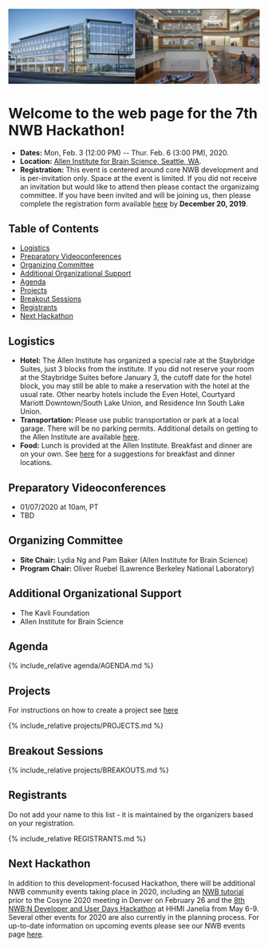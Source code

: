 <a href="http://www.alleninstitute.org/"><img alt="Allen Institute for Brain Science" src="AllenInstitute.png"></a>

# Welcome to the web page for the 7th NWB Hackathon!


- **Dates:** Mon, Feb. 3 (12:00 PM) -- Thur. Feb. 6 (3:00 PM), 2020.
- **Location:** [Allen Institute for Brain Science, Seattle, WA](https://www.google.com/maps/place/Allen+Institute/@47.6251853,-122.3412859,17z/data=!3m1!4b1!4m5!3m4!1s0x5490150705cb5703:0x499c58d72a7bcf9!8m2!3d47.6251817!4d-122.3390919).
- **Registration:** This event is centered around core NWB development and is per-invitation only. Space at the event is limited. If you did not receive an invitation but would like to attend then please contact the organizaing committee. If you have been invited and will be joining us, then please complete the registration form available [here](https://nam12.safelinks.protection.outlook.com/?url=https%3A%2F%2Fforms.gle%2FNy5jYhwoQffKUjtQ9&data=02%7C01%7C%7Cde03e0e83ddb43e7492b08d77774816a%7C32669cd6737f4b398bddd6951120d3fc%7C0%7C0%7C637109214572629580&sdata=8O73uCbojxRsvVb7%2BWZKPySQojM9CMMVxip056391Go%3D&reserved=0)  by **December 20, 2019**.

## Table of Contents

  * [Logistics](#logistics)
  * [Preparatory Videoconferences](#preparatory-videoconferences)
  * [Organizing Committee](#organizing-committee)
  * [Additional Organizational Support](#additional-organizational-support)
  * [Agenda](#agenda)
  * [Projects](#projects)
  * [Breakout Sessions](#breakout-sessions)
  * [Registrants](#registrants)
  * [Next Hackathon](#next-hackathon)


## Logistics

- **Hotel:** The Allen Institute has organized a special rate at the Staybridge Suites, just 3 blocks from the institute. If you did not reserve your room at the Staybridge Suites before January 3, the cutoff date for the hotel block, you may still be able to make a reservation with the hotel at the usual rate. Other nearby hotels include the Even Hotel, Courtyard Mariott Downtown/South Lake Union, and Residence Inn South Lake Union.
- **Transportation:** Please use public transportation or park at a local garage. There will be no parking permits. Additional details on getting to the Allen Institute are available [here](https://alleninstitute.org/events-training/getting-allen-institute/).
- **Food:** Lunch is provided at the Allen Institute. Breakfast and dinner are on your own. See [here](breakfast_and_dinner.md) for a suggestions for breakfast and dinner locations. 

## Preparatory Videoconferences

- 01/07/2020 at 10am, PT
- TBD

## Organizing Committee

- **Site Chair:** Lydia Ng and Pam Baker (Allen Institute for Brain Science)
- **Program Chair:** Oliver Ruebel (Lawrence Berkeley National Laboratory)

## Additional Organizational Support
- The Kavli Foundation
- Allen Institute for Brain Science

## Agenda

<!-- ORGANIZERS: please edit AGENDA.md -->

{% include_relative agenda/AGENDA.md %}

## Projects

For instructions on how to create a project see [here](projects/README.md)

{% include_relative projects/PROJECTS.md %}


## Breakout Sessions

{% include_relative projects/BREAKOUTS.md %}

## Registrants

Do not add your name to this list - it is maintained by the organizers based on your registration.

<!-- ORGANIZERS: please edit REGISTRANTS.md -->

{% include_relative REGISTRANTS.md %}


## Next Hackathon

In addition to this development-focused Hackathon, there will be additional NWB community events taking place in 2020, including an [NWB tutorial](http://www.cosyne.org/c/index.php?title=Tutorial_2020) prior to the Cosyne 2020 meeting in Denver on February 26 and the [8th NWB:N Developer and User Days Hackathon](https://neurodatawithoutborders.github.io/nwb_hackathons/HCK08_2020_Janelia/) at HHMI Janelia from May 6-9. Several other events for 2020 are also currently in the planning process. For up-to-date information on upcoming events please see our NWB events page [here](https://www.nwb.org/nwb-events/).


